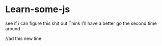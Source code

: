# Learn-some-js
see if i can figure this shit out
Think I'll have a better go the second time around

//ad this new line